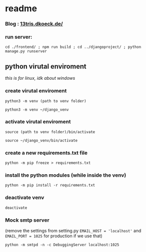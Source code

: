 # readme

### Blog : [13tris.dkoeck.de/](http://13tris.dkoeck.de/)

### run server:
```
cd ./frontend/ ; npm run build ; cd ../djangoproject/ ; python manage.py runserver
```

## python virutal enviroment

_this is for linux, idk about windows_

### create virutal enviroment
```
python3 -m venv (path to venv folder)

python3 -m venv ~/django_venv
```

### activate virutal enviroment
```
source (path to venv folder)/bin/activate

source ~/django_venv/bin/activate
```

### create a new requirements.txt file
```
python -m pip freeze > requirements.txt
```

### install the python modules (while inside the venv)
```
python -m pip install -r requirements.txt
```

### deactivate venv
```
deactivate
```

### Mock smtp server
(remove the settings from setting.py `EMAIL_HOST = 'localhost'` and `EMAIL_PORT = 1025` for production if we use that)
```
python -m smtpd -n -c DebuggingServer localhost:1025
```

